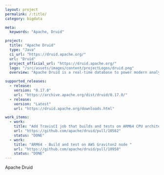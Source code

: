 ```yaml
---
layout: project
permalink: /:title/
category: bigdata

meta:
  keywords: "Apache, Druid"

project:
  title: "Apache Druid"
  type: "Java"
  ci_url: "https://druid.apache.org/"
  url: "Druid"
  project_official_url: "https://druid.apache.org/"
  logo: "/src/assets/images/content/projectLogos/druid.png"
  overview: "Apache Druid is a real-time database to power modern analytics applications."

supported_releases:
  - release:
    version: "0.17.0"
    url: "https://archive.apache.org/dist/druid/0.17.0/"
  - release:
    version: "Latest"
    url: "https://druid.apache.org/downloads.html"

work_items:
  - work:
    title: "Add TravisCI job that builds and tests on ARM64 CPU architecture "
    url: "https://github.com/apache/druid/pull/10562"
    status: "DONE"
  - work:
    title: "ARM64 - Build and test on AWS Graviton2 node "
    url: "https://github.com/apache/druid/pull/10958"
    status: "DONE"
---
```


<p>Apache Druid</p>
